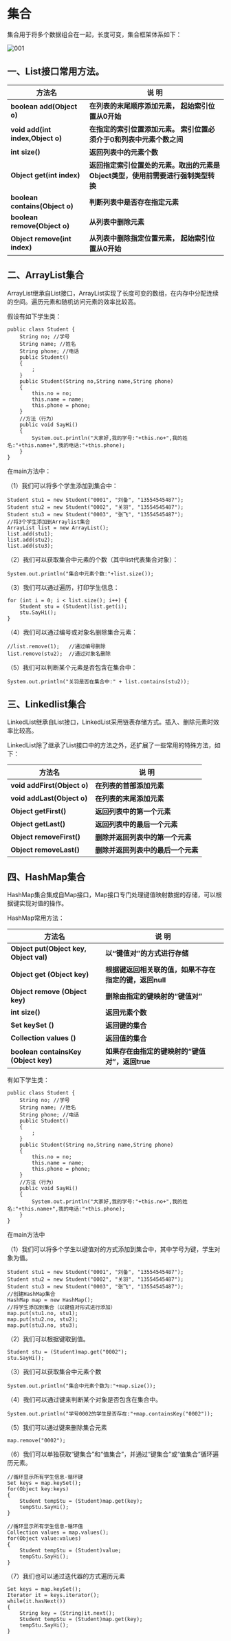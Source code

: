 # 集合

集合用于将多个数据组合在一起，长度可变，集合框架体系如下：

![001](img\001.png)

## 一、List接口常用方法。

| 方法名                           | 说  明                                                       |
| -------------------------------- | ------------------------------------------------------------ |
| **boolean** **add(Object  o)**   | **在列表的末尾顺序添加元素，**   **起始索引位置从0开始**     |
| **void add(int index,Object o)** | **在指定的索引位置添加元素。**   **索引位置必须介于0和列表中元素个数之间** |
| **int size()**                   | **返回列表中的元素个数**                                     |
| **Object get(int index)**        | **返回指定索引位置处的元素。取出的元素是Object类型，使用前需要进行强制类型转换** |
| **boolean contains(Object o)**   | **判断列表中是否存在指定元素**                               |
| **boolean remove(Object o)**     | **从列表中删除元素**                                         |
| **Object remove(int index)**     | **从列表中删除指定位置元素，**   **起始索引位置从0开始**     |

## 二、ArrayList集合

ArrayList继承自List接口，ArrayList实现了长度可变的数组，在内存中分配连续的空间。遍历元素和随机访问元素的效率比较高。

假设有如下学生类：

```
public class Student {
    String no; //学号
    String name; //姓名
    String phone; //电话
    public Student()
    {
    	;
    }
    public Student(String no,String name,String phone)
    {
    	this.no = no;
    	this.name = name;
    	this.phone = phone;
    }
    //方法（行为）
    public void SayHi()
    {
        System.out.println("大家好,我的学号:"+this.no+",我的姓名:"+this.name+",我的电话:"+this.phone);
    }
}
```

在main方法中：

（1）我们可以将多个学生添加到集合中：

```
Student stu1 = new Student("0001", "刘备", "13554545487");
Student stu2 = new Student("0002", "关羽", "13554545487");
Student stu3 = new Student("0003", "张飞", "13554545487");
//将3个学生添加到Arraylist集合
ArrayList list = new ArrayList();
list.add(stu1);
list.add(stu2);
list.add(stu3);
```

（2）我们可以获取集合中元素的个数（其中list代表集合对象）：

```
System.out.println("集合中元素个数:"+list.size());
```

（3）我们可以通过遍历，打印学生信息：

```
for (int i = 0; i < list.size(); i++) {
    Student stu = (Student)list.get(i);
    stu.SayHi();
}
```

（4）我们可以通过编号或对象名删除集合元素：

```
//list.remove(1);   //通过编号删除
list.remove(stu2);  //通过对象名删除
```

（5）我们可以判断某个元素是否包含在集合中：

```
System.out.println("关羽是否在集合中:" + list.contains(stu2));
```

## 三、Linkedlist集合

LinkedList继承自List接口，LinkedList采用链表存储方式。插入、删除元素时效率比较高。

LinkedList除了继承了List接口中的方法之外，还扩展了一些常用的特殊方法，如下：

| **方法名**                      | **说  明**                         |
| ------------------------------- | ---------------------------------- |
| **void** **addFirst(Object o)** | **在列表的首部添加元素**           |
| **void** **addLast(Object o)**  | **在列表的末尾添加元素**           |
| **Object** **getFirst()**       | **返回列表中的第一个元素**         |
| **Object** **getLast()**        | **返回列表中的最后一个元素**       |
| **Object** **removeFirst()**    | **删除并返回列表中的第一个元素**   |
| **Object** **removeLast()**     | **删除并返回列表中的最后一个元素** |

## 四、HashMap集合

HashMap集合集成自Map接口，Map接口专门处理键值映射数据的存储，可以根据键实现对值的操作。

HashMap常用方法：

| 方法名                                        | 说  明                                                 |
| --------------------------------------------- | ------------------------------------------------------ |
| **Object put(Object key, Object** **val)**    | **以“键值对”的方式进行存储**                           |
| **Object get (Object key)**                   | **根据键返回相关联的值，如果不存在指定的键，返回null** |
| **Object remove (Object key)**                | **删除由指定的键映射的“键值对”**                       |
| **int** **size()**                            | **返回元素个数**                                       |
| **Set keySet ()**                             | **返回键的集合**                                       |
| **Collection values ()**                      | **返回值的集合**                                       |
| **boolean** **containsKey** **(Object  key)** | **如果存在由指定的键映射的“键值对”，返回true**         |

有如下学生类：

```
public class Student {
    String no; //学号
    String name; //姓名
    String phone; //电话
    public Student()
    {
    	;
    }
    public Student(String no,String name,String phone)
    {
    	this.no = no;
    	this.name = name;
    	this.phone = phone;
    }
    //方法（行为）
    public void SayHi()
    {
        System.out.println("大家好,我的学号:"+this.no+",我的姓名:"+this.name+",我的电话:"+this.phone);
    }
}
```

在main方法中

（1）我们可以将多个学生以键值对的方式添加到集合中，其中学号为键，学生对象为值。

```
Student stu1 = new Student("0001", "刘备", "13554545487");
Student stu2 = new Student("0002", "关羽", "13554545487");
Student stu3 = new Student("0003", "张飞", "13554545487");
//创建HashMap集合
HashMap map = new HashMap();
//将学生添加到集合（以键值对形式进行添加）
map.put(stu1.no, stu1);
map.put(stu2.no, stu2);
map.put(stu3.no, stu3);
```

（2）我们可以根据键取到值。

```
Student stu = (Student)map.get("0002");
stu.SayHi();
```

（3）我们可以获取集合中元素个数

```
System.out.println("集合中元素个数为:"+map.size());
```

（4）我们可以通过键来判断某个对象是否包含在集合中。

```
System.out.println("学号0002的学生是否存在:"+map.containsKey("0002"));
```

（5）我们可以通过键来删除集合元素

```
map.remove("0002");
```

（6）我们可以单独获取“键集合”和“值集合”，并通过“键集合”或“值集合”循环遍历元素。

```
//循环显示所有学生信息-循环键
Set keys = map.keySet();
for(Object key:keys)
{
    Student tempStu = (Student)map.get(key);
    tempStu.SayHi();
}		
```

```
//循环显示所有学生信息-循环值
Collection values = map.values();
for(Object value:values)
{
    Student tempStu = (Student)value;
    tempStu.SayHi();
}
```

（7）我们也可以通过迭代器的方式遍历元素

```
Set keys = map.keySet();
Iterator it = keys.iterator();
while(it.hasNext())
{
    String key = (String)it.next();
    Student tempStu = (Student)map.get(key);
    tempStu.SayHi();
}
```

